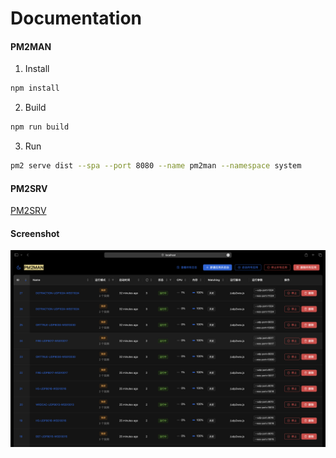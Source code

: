 # Documentation

#### PM2MAN

1. Install

```bash
npm install
```

2. Build

```bash
npm run build
```

3. Run

```bash
pm2 serve dist --spa --port 8080 --name pm2man --namespace system
```

#### PM2SRV

[PM2SRV](https://github.com/zzwooc/pm2srv)

#### Screenshot

![screenshot.png](./screenshot.png)